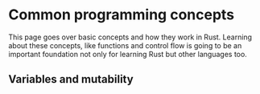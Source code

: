 # Common programming concepts
This page goes over basic concepts and how they work in Rust. Learning about these concepts, like functions and control flow is going to be an important foundation not only for learning Rust but other languages too.
&nbsp;
## Variables and mutability
